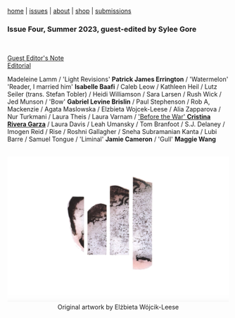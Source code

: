 [home](index.md) | [issues](issues.md) | [about](about.md) | [shop](shop.md)  |  [submissions](submit.md)

### Issue Four, Summer 2023, guest-edited by Sylee Gore

<br>

[Guest Editor's Note](prose/frontmatter.md) <br>
[Editorial](prose/editorial4.md)

Madeleine Lamm / 'Light Revisions' **Patrick James Errington** / 'Watermelon' 'Reader, I married him' **Isabelle Baafi** / Caleb Leow / Kathleen Heil / Lutz Seiler (trans. Stefan Tobler) / Heidi Williamson / Sara Larsen / Rush Wick / Jed Munson / 'Bow' **Gabriel Levine Brislin** / Paul Stephenson / Rob A, Mackenzie / Agata Maslowska / Elzbieta Wojcek-Leese / Alia Zapparova / Nur Turkmani / Laura Theis / Laura Varnam / ['Before the War' **Cristina Rivera Garza**](poems/war.md) / Laura Davis / Leah Umansky / Tom Branfoot / S.J. Delaney / Imogen Reid / Rise / Roshni Gallagher / Sneha Subramanian Kanta / Lubi Barre / Samuel Tongue / 'Liminal' **Jamie Cameron** / 'Gull' **Maggie Wang**

<p align="center">
​ <img src="wg4bk.png" alt="Issue Four" width="1000"/>
​
Original artwork by Elżbieta Wójcik-Leese
